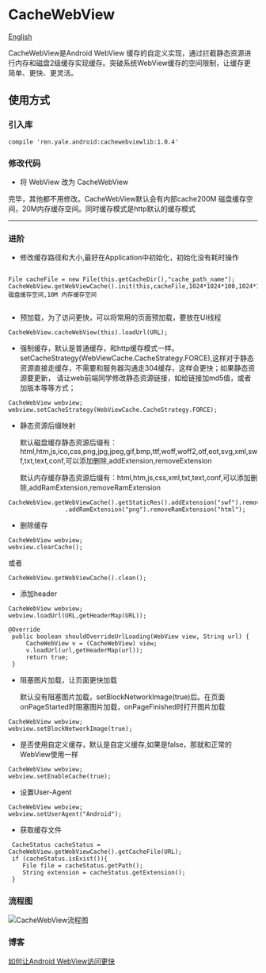 # CacheWebView

  [English](https://github.com/yale8848/CacheWebView/blob/master/README_EN.md)

  CacheWebView是Android WebView 缓存的自定义实现，通过拦截静态资源进行内存和磁盘2级缓存实现缓存。突破系统WebView缓存的空间限制，让缓存更简单、更快、更灵活。

## 使用方式

### 引入库

```
compile 'ren.yale.android:cachewebviewlib:1.0.4'
```

### 修改代码

 - 将 WebView 改为 CacheWebView

  完毕，其他都不用修改。CacheWebView默认会有内部cache200M 磁盘缓存空间，20M内存缓存空间。同时缓存模式是http默认的缓存模式

---

### 进阶

 - 修改缓存路径和大小,最好在Application中初始化，初始化没有耗时操作
 ```

File cacheFile = new File(this.getCacheDir(),"cache_path_name");
CacheWebView.getWebViewCache().init(this,cacheFile,1024*1024*100,1024*1024*10);//100M 磁盘缓存空间,10M 内存缓存空间


 ```

- 预加载，为了访问更快，可以将常用的页面预加载，要放在UI线程

```
CacheWebView.cacheWebView(this).loadUrl(URL);

```

- 强制缓存，默认是普通缓存，和http缓存模式一样。setCacheStrategy(WebViewCache.CacheStrategy.FORCE),这样对于静态资源直接走缓存，不需要和服务器沟通走304缓存，这样会更快；如果静态资源要更新，
请让web前端同学修改静态资源链接，如给链接加md5值，或者加版本等等方式；

```
CacheWebView webview;
webview.setCacheStrategy(WebViewCache.CacheStrategy.FORCE);

```


- 静态资源后缀映射

  默认磁盘缓存静态资源后缀有：html,htm,js,ico,css,png,jpg,jpeg,gif,bmp,ttf,woff,woff2,otf,eot,svg,xml,swf,txt,text,conf,可以添加删除,addExtension,removeExtension

  默认内存缓存静态资源后缀有：html,htm,js,css,xml,txt,text,conf,可以添加删除,addRamExtension,removeRamExtension

```
CacheWebView.getWebViewCache().getStaticRes().addExtension("swf").removeExtension("svg")
                .addRamExtension("png").removeRamExtension("html");
```

- 删除缓存

```
CacheWebView webview;
webview.clearCache();

```

或者

```
CacheWebView.getWebViewCache().clean();
```

- 添加header

```
CacheWebView webview;
webview.loadUrl(URL,getHeaderMap(URL));
```

```
@Override
 public boolean shouldOverrideUrlLoading(WebView view, String url) {
     CacheWebView v = (CacheWebView) view;
     v.loadUrl(url,getHeaderMap(url));
     return true;
 }
```

- 阻塞图片加载，让页面更快加载

  默认没有阻塞图片加载，setBlockNetworkImage(true)后。在页面onPageStarted时阻塞图片加载，onPageFinished时打开图片加载

```
CacheWebView webview;
webview.setBlockNetworkImage(true);
```

- 是否使用自定义缓存，默认是自定义缓存,如果是false，那就和正常的WebView使用一样

```
CacheWebView webview;
webview.setEnableCache(true);
```

- 设置User-Agent

```
CacheWebView webview;
webview.setUserAgent("Android");
```

- 获取缓存文件

```
 CacheStatus cacheStatus = CacheWebView.getWebViewCache().getCacheFile(URL);
 if (cacheStatus.isExist()){
    File file = cacheStatus.getPath();
    String extension = cacheStatus.getExtension();
 }
```

### 流程图

![CacheWebView流程图](https://camo.githubusercontent.com/12ced3091bbca10ffd7ad0be3d4e3e90370192cc/68747470733a2f2f7374617469632e6f736368696e612e6e65742f75706c6f6164732f696d672f3230313730392f32373135353533375f44446a672e706e673f763d31)


### 博客

[如何让Android WebView访问更快](https://my.oschina.net/yale8848/blog/1544298)